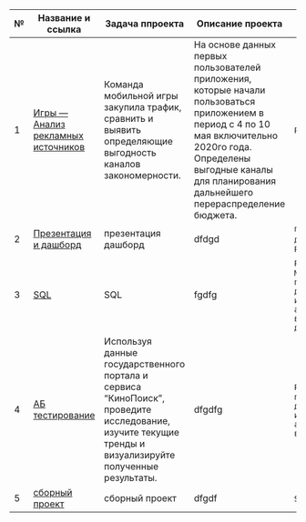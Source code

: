 | №| Название и ссылка | Задача ппроекта |Описание проекта | Навыки и инструменты           |  
|---|-------------------|----------------------------------------------|------------------------------------|-----------------------------------|
|1              |[Игры — Анализ рекламных источников](bootcamp.ipynb)| Команда мобильной игры закупила трафик, сравнить и выявить определяющие выгодность каналов закономерности.|На основе данных первых пользователей приложения, которые начали пользоваться приложением в период с 4 по 10 мая включительно 2020го года. Определены выгодные каналы для планирования дальнейшего перераспределение бюджета.|`Python` `Pandas`|
|2              |[Презентация и дашборд](project14/)|презентация дашборд|dfdgd|`предобработка данных` `Python` `Pandas`|
|3              |[SQL](project14/)|SQL|fgdfg|`Python` `Pandas` `Matplotlib` `предобработка данных` `исследовательский анализ данных` `визуализация данных`|
|4              |[АБ тестирование](project4/)|Используя данные государственного портала и сервиса “КиноПоиск”, проведите исследование, изучите текущие тренды и визуализируйте полученные результаты.|dfgdfg |`Python` `Pandas` `предобработка данных` `исследовательский анализ данных` `визуализация`|
|5              |[сборный проект](project5/)|сборный проект|dfgdf|`SQL` `PostgreSQL`|
